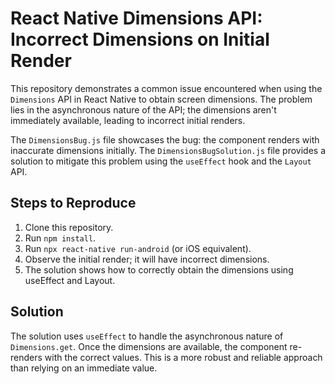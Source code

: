 # React Native Dimensions API: Incorrect Dimensions on Initial Render

This repository demonstrates a common issue encountered when using the `Dimensions` API in React Native to obtain screen dimensions.  The problem lies in the asynchronous nature of the API; the dimensions aren't immediately available, leading to incorrect initial renders.

The `DimensionsBug.js` file showcases the bug: the component renders with inaccurate dimensions initially. The `DimensionsBugSolution.js` file provides a solution to mitigate this problem using the `useEffect` hook and the `Layout` API. 

## Steps to Reproduce

1. Clone this repository.
2. Run `npm install`.
3. Run `npx react-native run-android` (or iOS equivalent).
4. Observe the initial render; it will have incorrect dimensions.
5. The solution shows how to correctly obtain the dimensions using useEffect and Layout.

## Solution

The solution uses `useEffect` to handle the asynchronous nature of `Dimensions.get`. Once the dimensions are available, the component re-renders with the correct values.  This is a more robust and reliable approach than relying on an immediate value.